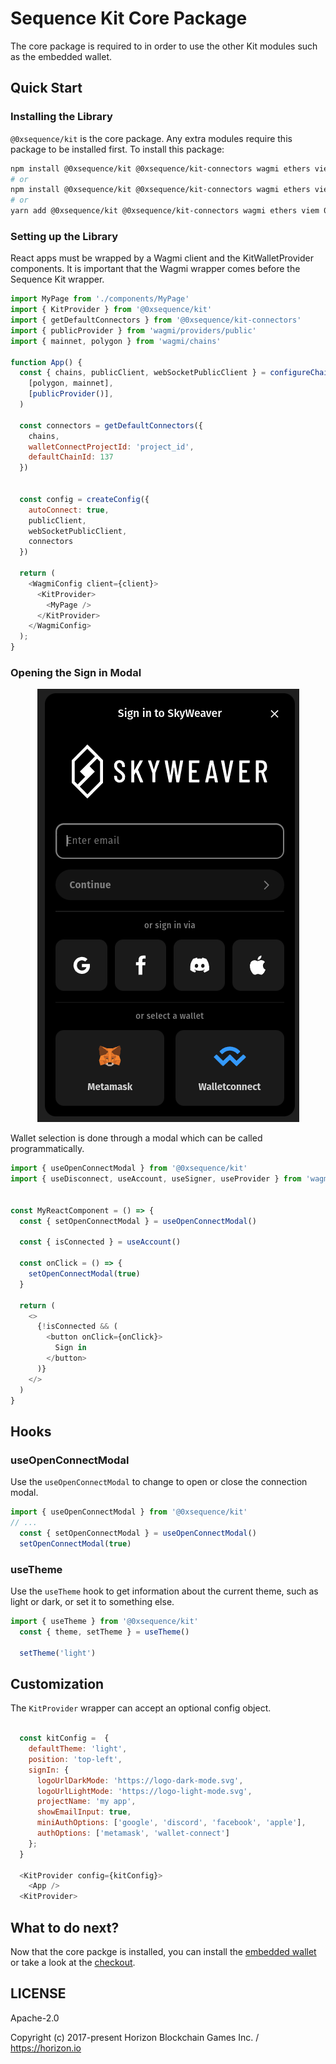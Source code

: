 Sequence Kit Core Package 
============

The core package is required to in order to use the other Kit modules such as the embedded wallet.

## Quick Start
### Installing the Library
`@0xsequence/kit` is the core package. Any extra modules require this package to be installed first.
To install this package:

```bash
npm install @0xsequence/kit @0xsequence/kit-connectors wagmi ethers viem 0xsequence
# or
npm install @0xsequence/kit @0xsequence/kit-connectors wagmi ethers viem 0xsequence
# or
yarn add @0xsequence/kit @0xsequence/kit-connectors wagmi ethers viem 0xsequence
```

### Setting up the Library
React apps must be wrapped by a Wagmi client and the KitWalletProvider components. It is important that the Wagmi wrapper comes before the Sequence Kit wrapper.


```js
import MyPage from './components/MyPage'
import { KitProvider } from '@0xsequence/kit'
import { getDefaultConnectors } from '@0xsequence/kit-connectors'
import { publicProvider } from 'wagmi/providers/public'
import { mainnet, polygon } from 'wagmi/chains'

function App() {
  const { chains, publicClient, webSocketPublicClient } = configureChains(
    [polygon, mainnet],
    [publicProvider()],
  )

  const connectors = getDefaultConnectors({
    chains,
    walletConnectProjectId: 'project_id',
    defaultChainId: 137
  })

  
  const config = createConfig({
    autoConnect: true,
    publicClient,
    webSocketPublicClient,
    connectors
  })

  return (
    <WagmiConfig client={client}>
      <KitProvider>
        <MyPage />
      </KitProvider>
    </WagmiConfig>
  );
}
```
### Opening the Sign in Modal
<div align="center">
  <img src="public/docs/sign-in-modal.png">
</div>

Wallet selection is done through a modal which can be called programmatically.

```js
import { useOpenConnectModal } from '@0xsequence/kit'
import { useDisconnect, useAccount, useSigner, useProvider } from 'wagmi'


const MyReactComponent = () => {
  const { setOpenConnectModal } = useOpenConnectModal()

  const { isConnected } = useAccount()

  const onClick = () => {
    setOpenConnectModal(true)
  }

  return (
    <>
      {!isConnected && (
        <button onClick={onClick}>
          Sign in
        </button>
      )}
    </>
  )
}
```

## Hooks
### useOpenConnectModal
Use the `useOpenConnectModal` to change to open or close the connection modal.

```js
import { useOpenConnectModal } from '@0xsequence/kit'
// ...
  const { setOpenConnectModal } = useOpenConnectModal()
  setOpenConnectModal(true)

```

### useTheme
Use the `useTheme` hook to get information about the current theme, such as light or dark, or set it to something else.

```js
import { useTheme } from '@0xsequence/kit'
  const { theme, setTheme } = useTheme()

  setTheme('light')
```

## Customization
The `KitProvider` wrapper can accept an optional config object.
```js

  const kitConfig =  {
    defaultTheme: 'light',
    position: 'top-left',
    signIn: {
      logoUrlDarkMode: 'https://logo-dark-mode.svg',
      logoUrlLightMode: 'https://logo-light-mode.svg',
      projectName: 'my app',
      showEmailInput: true,
      miniAuthOptions: ['google', 'discord', 'facebook', 'apple'],
      authOptions: ['metamask', 'wallet-connect']
    };
  }

  <KitProvider config={kitConfig}>
    <App />
  <KitProvider>
```

## What to do next?
Now that the core packge is installed, you can install the [embedded wallet](../wallet) or take a look at the [checkout](../checkout/).


## LICENSE

Apache-2.0

Copyright (c) 2017-present Horizon Blockchain Games Inc. / https://horizon.io
